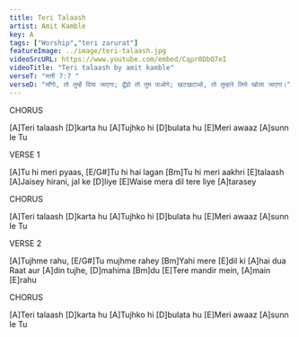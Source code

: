 ```yaml
---
title: Teri Talaash
artist: Amit Kamble 
key: A
tags: ["Worship","teri zarurat"]
featureImage: ../image/teri-talaash.jpg
videoSrcURL: https://www.youtube.com/embed/Cqpr0DbQ7eI
videoTitle: "Teri talaash by amit kamble"
verseT: "मत्ती 7:7 "
verseD: "माँगो, तो तुम्हें दिया जाएगा; ढूँढ़ो तो तुम पाओगे; खटखटाओ, तो तुम्हारे लिये खोला जाएगा।"
---
```


CHORUS

[A]Teri talaash [D]karta hu
[A]Tujhko hi [D]bulata hu
[E]Meri awaaz [A]sunn le Tu


VERSE 1

[A]Tu hi meri pyaas, [E/G#]Tu hi hai lagan
[Bm]Tu hi meri aakhri [E]talaash
[A]Jaisey hirani, jal ke [D]liye
[E]Waise mera dil tere liye [A]tarasey


CHORUS

[A]Teri talaash [D]karta hu
[A]Tujhko hi [D]bulata hu
[E]Meri awaaz [A]sunn le Tu


VERSE 2

[A]Tujhme rahu, [E/G#]Tu mujhme rahey
[Bm]Yahi mere [E]dil ki [A]hai dua
Raat aur [A]din tujhe, [D]mahima [Bm]du
[E]Tere mandir mein, [A]main [E]rahu 



CHORUS

[A]Teri talaash [D]karta hu
[A]Tujhko hi [D]bulata hu
[E]Meri awaaz [A]sunn le Tu